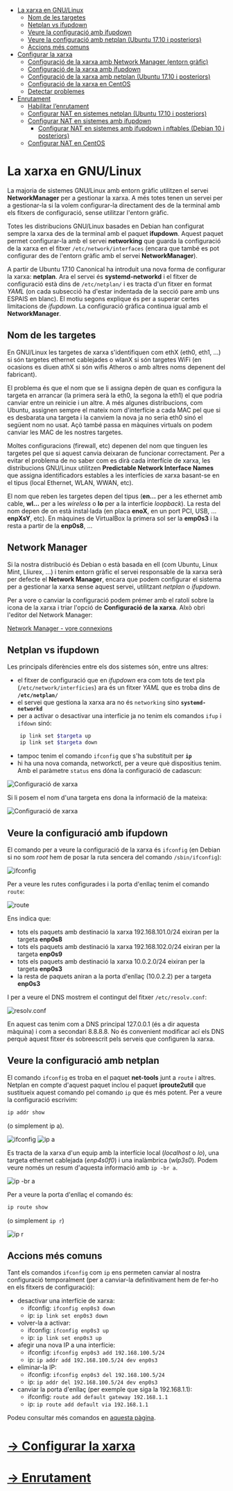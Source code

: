 - [La xarxa en GNU/Linux](#la-xarxa-en-gnulinux)
  - [Nom de les targetes](#nom-de-les-targetes)
  - [Netplan vs ifupdown](#netplan-vs-ifupdown)
  - [Veure la configuració amb ifupdown](#veure-la-configuraci%C3%B3-amb-ifupdown)
  - [Veure la configuració amb netplan (Ubuntu 17.10 i posteriors)](#veure-la-configuraci%C3%B3-amb-netplan)
  - [Accions més comuns](#accions-m%C3%A9s-comuns)
- [Configurar la xarxa](./config.md#configurar-la-xarxa)
  - [Configuració de la xarxa amb Network Manager (entorn gràfic)](./config.md#configurtació-de-la-xarxa-amb-Network-Manager)
  - [Configuració de la xarxa amb ifupdown](./config.md#configuraci%C3%B3-de-la-xarxa-amb-ifupdown)
  - [Configuració de la xarxa amb netplan (Ubuntu 17.10 i posteriors)](./config.md#configuraci%C3%B3-de-la-xarxa-amb-netplan)
  - [Configuració de la xarxa en CentOS](./config.md#configuraci%C3%B3-de-la-xarxa-en-centos)
  - [Detectar problemes](./config.md#detectar-problemes)
- [Enrutament](./enrutament.md#enrutament)
  - [Habilitar l’enrutament](./enrutament.md#habilitar-lenrutament)
  - [Configurar NAT en sistemes netplan (Ubuntu 17.10 i posteriors)](./enrutament.md#configurar-nat-en-sistemes-netplan)
  - [Configurar NAT en sistemes amb ifupdown](./enrutament.md#configurar-nat-en-sistemes-amb-ifupdown)
    - [Configurar NAT en sistemes amb ifupdown i nftables (Debian 10 i posteriors)](./enrutament.md#configurar-nat-en-sistemes-amb-ifupdown-i-nftables)
  - [Configurar NAT en CentOS](./enrutament.md#configurar-nat-en-centos)

# La xarxa en GNU/Linux
La majoria de sistemes GNU/Linux amb entorn gràfic utilitzen el servei **NetworkManager** per a gestionar la xarxa. A més totes tenen un servei per a gestionar-la si la volem configurar-la directament des de la terminal amb els fitxers de configuració, sense utilitzar l'entorn gràfic.

Totes les distribucions GNU/Linux basades en Debian han configurat sempre la xarxa des de la terminal amb el paquet **ifupdown**. Aquest paquet permet configurar-la amb el servei **networking** que guarda la configuració de la xarxa en el fitxer `/etc/network/interfaces` (encara que també es pot configurar des de l'entorn gràfic amb el servei **NetworkManager**).

A partir de Ubuntu 17.10 Canonical ha introduit una nova forma de configurar la xarxa: **netplan**. Ara el servei és **systemd-networkd** i el fitxer de configuració està dins de `/etc/netplan/` i es tracta d'un fitxer en format _YAML_ (on cada subsecció ha d'estar indentada de la secció pare amb uns ESPAIS en blanc). El motiu segons explique és per a superar certes limitacions de _ifupdown_.
La configuració gràfica continua igual amb el **NetworkManager**.

## Nom de les targetes
En GNU/Linux les targetes de xarxa s'identifiquen com ethX (eth0, eth1, ...) si són targetes ethernet cablejades o wlanX si són targetes WiFi (en ocasions es diuen athX si són wifis Atheros o amb altres noms depenent del fabricant).

El problema és que el nom que se li assigna depèn de quan es configura la targeta en arrancar (la primera serà la eth0, la segona la eth1) el que podria canviar entre un reinicie i un altre. A més algunes distribucions, com Ubuntu, assignen sempre el mateix nom d'interfície a cada MAC pel que si es desbarata una targeta i la canviem la nova ja no seria eth0 sinó el següent nom no usat. Açò també passa en màquines virtuals on podem canviar les MAC de les nostres targetes.

Moltes configuracions (firewall, etc) depenen del nom que tinguen les targetes pel que si aquest canvia deixaran de funcionar correctament. Per a evitar el problema de no saber com es dirà cada interfície de xarxa, les distribucions GNU/Linux utilitzen **Predictable Network Interface Names** que assigna identificadors estables a les interfícies de xarxa basant-se en el tipus (local Ethernet, WLAN, WWAN, etc).

El nom que reben les targetes depen del tipus (**en...** per a les ethernet amb cable, **wl...** per a les _wireless_ o **lo** per a la interfície _loopback_). La resta del nom depen de on està instal·lada (en placa **enoX**, en un port PCI, USB, ... **enpXsY**, etc). En màquines de VirtualBox la primera sol ser la **emp0s3** i la resta a partir de la **enp0s8**, ...

## Network Manager
Si la nostra distribució és Debian o està basada en ell (com Ubuntu, Linux Mint, Lliurex, ...) i tenim entorn gràfic el servei responsable de la xarxa serà per defecte el **Network Manager**, encara que podem configurar el sistema per a gestionar la xarxa sense aquest servei, utilitzant _netplan_ o _ifupdown_. 

Per a vore o canviar la configuració podem prémer amb el ratolí sobre la icona de la xarxa i triar l'opció de **Configuració de la xarxa**. AIxò obri l'editor del Network Manager:

[Network Manager - vore connexions](./img/ubunu18-xarxa-nm-1-conn.png)

## Netplan vs ifupdown
Les principals diferències entre els dos sistemes són, entre uns altres:
* el fitxer de configuració que en _ifupdown_ era com tots de text pla (`/etc/network/interfícies`) ara és un fitxer _YAML_ que es troba dins de **`/etc/netplan/`**
* el servei que gestiona la xarxa ara no és `networking` sino **`systemd-networkd`**
* per a activar o desactivar una interficie ja no tenim els comandos `ifup` i `ifdown` sinó:
```bash
    ip link set $targeta up
    ip link set $targeta down
```
* tampoc tenim el comando `ifconfig` que s'ha substituit per **`ip`**
* hi ha una nova comanda, networkctl, per a veure què dispositius tenim. Amb el paràmetre `status` ens dóna la configuració de cadascun:

![Configuració de xarxa](./img/Ubuntu18-xarxa-04.png)

Si li posem el nom d'una targeta ens dona la informació de la mateixa:

![Configuració de xarxa](./img/Ubuntu18-xarxa-05.png)

## Veure la configuració amb ifupdown
El comando per a veure la configuració de la xarxa és `ifconfig` (en Debian si no som _root_ hem de posar la ruta sencera del comando `/sbin/ifconfig`):

![ifconfig](./img/ifconfig3.png)

Per a veure les rutes configurades i la porta d'enllaç tenim el comando `route`:

![route](./img/route3.png)

Ens indica que:
* tots els paquets amb destinació la xarxa 192.168.101.0/24 eixiran per la targeta **enp0s8**
* tots els paquets amb destinació la xarxa 192.168.102.0/24 eixiran per la targeta **enp0s9**
* tots els paquets amb destinació la xarxa 10.0.2.0/24 eixiran per la targeta **enp0s3**
* la resta de paquets aniran a la porta d'enllaç (10.0.2.2) per a targeta **enp0s3**

I per a veure el DNS mostrem el contingut del fitxer `/etc/resolv.conf`:

![resolv.conf](./img/resolv.png)

En aquest cas tenim com a DNS principal 127.0.0.1 (és a dir aquesta màquina) i com a secondari 8.8.8.8. No és convenient modificar ací els DNS perquè aquest fitxer és sobreescrit pels serveis que configuren la xarxa.

## Veure la configuració amb netplan
El comando `ifconfig` es troba en el paquet **net-tools** junt a `route` i altres. Netplan en compte d'aquest paquet inclou el paquet **iproute2util** que sustitueix aquest comando pel comando `ip` que és més potent. Per a veure la configuració escrivim:
```bash
ip addr show
```
(o simplement ip a). 

![ifconfig](./img/ifconfig.png)
![ip a](./img/ip-addr.png)

Es tracta de la xarxa d'un equip amb la interfície local (_localhost_ o _lo_), una targeta ethernet cablejada (_enp4s0f0_) i una inalàmbrica (_wlp3s0_). Podem veure només un resum d'aquesta informació amb `ip -br a`.

![ip -br a](./img/ip-br.png)

Per a veure la porta d'enllaç el comando és:
```bash
ip route show
```
(o simplement `ip r`)

![ip r](./img/ip-route.png)

## Accions més comuns
Tant els comandos `ifconfig` com `ip` ens permeten canviar al nostra configuració temporalment (per a canviar-la definitivament hem de fer-ho en els fitxers de configuració):
* desactivar una interfície de xarxa:
  * ifconfig: `ifconfig enp0s3 down`
  * ip: `ip link set enp0s3 down`
* volver-la a activar:
  * ifconfig: `ifconfig enp0s3 up`
  * ip: `ip link set enp0s3 up`
* afegir una nova IP a una interfície:
  * ifconfig: `ifconfig enp0s3 add 192.168.100.5/24`
  * ip: `ip addr add 192.168.100.5/24 dev enp0s3`
* eliminar-la IP:
  * ifconfig: `ifconfig enp0s3 del 192.168.100.5/24`
  * ip: `ip addr del 192.168.100.5/24 dev enp0s3`
* canviar la porta d'enllaç (per exemple que siga la 192.168.1.1):
  * ifconfig: `route add default gateway 192.168.1.1`
  * ip: `ip route add default via 192.168.1.1`

Podeu consultar més comandos en [aquesta pàgina](https://www.tecmint.com/ifconfig-vs-ip-command-comparing-network-configuration/).

# [-> Configurar la xarxa](./config.html#configurar-la-xarxa)
# [-> Enrutament](./enrutament.html#enrutament)
